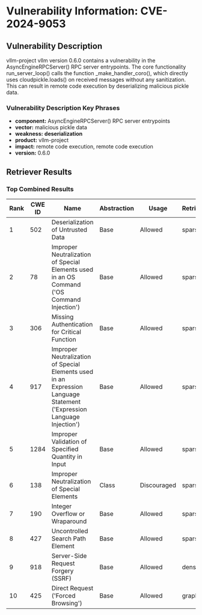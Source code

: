 # Vulnerability Information: CVE-2024-9053

## Vulnerability Description
vllm-project vllm version 0.6.0 contains a vulnerability in the AsyncEngineRPCServer() RPC server entrypoints. The core functionality run_server_loop() calls the function _make_handler_coro(), which directly uses cloudpickle.loads() on received messages without any sanitization. This can result in remote code execution by deserializing malicious pickle data.

### Vulnerability Description Key Phrases
- **component:** AsyncEngineRPCServer() RPC server entrypoints
- **vector:** malicious pickle data
- **weakness:** **deserialization**
- **product:** vllm-project
- **impact:** remote code execution, remote code execution
- **version:** 0.6.0

## Retriever Results

### Top Combined Results

| Rank | CWE ID | Name | Abstraction | Usage  | Retrievers | Individual Scores |
|------|--------|------|-------------|-------|------------|-------------------|
| 1 | 502 | Deserialization of Untrusted Data | Base | Allowed | sparse | 0.224 |
| 2 | 78 | Improper Neutralization of Special Elements used in an OS Command ('OS Command Injection') | Base | Allowed | sparse | 0.183 |
| 3 | 306 | Missing Authentication for Critical Function | Base | Allowed | sparse | 0.182 |
| 4 | 917 | Improper Neutralization of Special Elements used in an Expression Language Statement ('Expression Language Injection') | Base | Allowed | sparse | 0.181 |
| 5 | 1284 | Improper Validation of Specified Quantity in Input | Base | Allowed | sparse | 0.178 |
| 6 | 138 | Improper Neutralization of Special Elements | Class | Discouraged | sparse | 0.177 |
| 7 | 190 | Integer Overflow or Wraparound | Base | Allowed | sparse | 0.177 |
| 8 | 427 | Uncontrolled Search Path Element | Base | Allowed | sparse | 0.176 |
| 9 | 918 | Server-Side Request Forgery (SSRF) | Base | Allowed | dense | 0.464 |
| 10 | 425 | Direct Request ('Forced Browsing') | Base | Allowed | graph | 0.002 |

